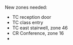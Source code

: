 New zones needed:
- TC reception door
- TC class entry
- TC east stairwell, zone 46
- CR Conference, zone 16
- 